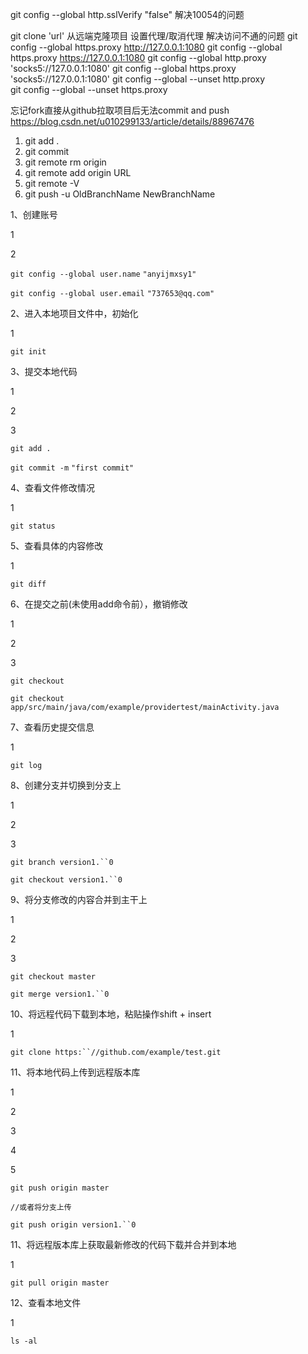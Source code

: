 git config --global http.sslVerify "false"    解决10054的问题

git clone 'url'      从远端克隆项目
设置代理/取消代理  解决访问不通的问题
git config --global https.proxy http://127.0.0.1:1080
git config --global https.proxy https://127.0.0.1:1080
git config --global http.proxy 'socks5://127.0.0.1:1080' 
git config --global https.proxy 'socks5://127.0.0.1:1080'
git config --global --unset http.proxy  
git config --global --unset https.proxy

忘记fork直接从github拉取项目后无法commit and push
https://blog.csdn.net/u010299133/article/details/88967476
 1. git add .
 2. git commit 
 3. git remote rm origin
 4. git remote add origin URL
 5. git remote -V
 6. git push -u OldBranchName NewBranchName
 

1、创建账号　

1

2

`git config --global user.name` `"anyijmxsy1"`

`git config --global user.email` `"737653@qq.com"`

2、进入本地项目文件中，初始化

1

`git init`

3、提交本地代码

1

2

3

`git add .`

`git commit -m` `"first commit"`

4、查看文件修改情况

1

`git status`

5、查看具体的内容修改

1

`git diff`

6、在提交之前(未使用add命令前），撤销修改

1

2

3

`git checkout`

`git checkout app/src/main/java/com/example/providertest/mainActivity.java`

7、查看历史提交信息

1

`git log`

8、创建分支并切换到分支上

1

2

3

`git branch version1.``0`

`git checkout version1.``0`

9、将分支修改的内容合并到主干上

1

2

3

`git checkout master`

`git merge version1.``0`

10、将远程代码下载到本地，粘贴操作shift + insert

1

`git clone https:``//github.com/example/test.git`

11、将本地代码上传到远程版本库

1

2

3

4

5

`git push origin master`

`//或者将分支上传`

`git push origin version1.``0`

11、将远程版本库上获取最新修改的代码下载并合并到本地

1

`git pull origin master`

12、查看本地文件

1

`ls -al`
